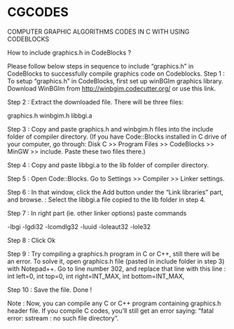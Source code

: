 # CGCODES
COMPUTER GRAPHIC ALGORITHMS CODES IN C WITH USING CODEBLOCKS

How to include graphics.h in CodeBlocks ?

Please follow below steps in sequence to include “graphics.h” in CodeBlocks to successfully compile graphics code on Codeblocks.
Step 1 : To setup “graphics.h” in CodeBlocks, first set up winBGIm graphics library. Download WinBGIm from http://winbgim.codecutter.org/ or use this link.

Step 2 : Extract the downloaded file. There will be three files:

graphics.h
winbgim.h
libbgi.a

Step 3 : Copy and paste graphics.h and winbgim.h files into the include folder of compiler directory. (If you have Code::Blocks installed in C drive of your computer, go through: Disk C >> Program Files >> CodeBlocks >> MinGW >> include. Paste these two files there.)

Step 4 : Copy and paste libbgi.a to the lib folder of compiler directory.

Step 5 : Open Code::Blocks. Go to Settings >> Compiler >> Linker settings.

Step 6 : In that window, click the Add button under the “Link libraries” part, and browse.
       : Select the libbgi.a file copied to the lib folder in step 4.
       
Step 7 : In right part (ie. other linker options) paste commands

-lbgi -lgdi32 -lcomdlg32 -luuid -loleaut32 -lole32

Step 8 : Click Ok

Step 9 : Try compiling a graphics.h program in C or C++, still there will be an error. To solve it, open graphics.h file (pasted in include folder in step 3) with Notepad++. Go to line number 302, and replace that line with this line : int left=0, int top=0, int right=INT_MAX, int bottom=INT_MAX,

Step 10 : Save the file. Done !

Note : Now, you can compile any C or C++ program containing graphics.h header file. If you compile C codes, you’ll still get an error saying: “fatal error: sstream : no such file directory”.



